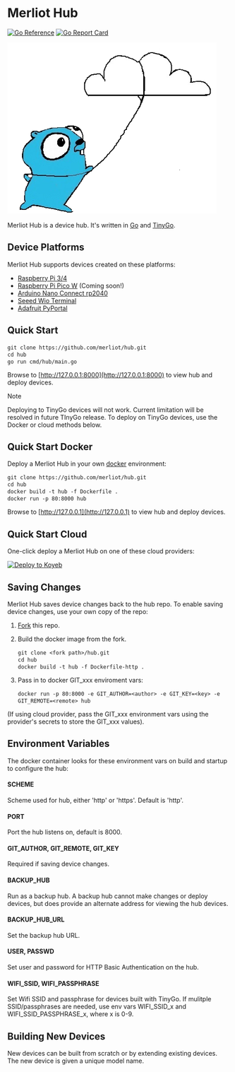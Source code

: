# Merliot Hub

[![Go Reference](https://pkg.go.dev/badge/pkg.dev.go/github.com/merliot/hub.svg)](https://pkg.go.dev/github.com/merliot/hub)
[![Go Report Card](https://goreportcard.com/badge/github.com/merliot/hub)](https://goreportcard.com/report/github.com/merliot/hub)

![Gopher Thing](images/gopher_cloud.png)

Merliot Hub is a device hub.  It's written in [Go](go.dev) and [TinyGo](tinygo.org).

## Device Platforms

Merliot Hub supports devices created on these platforms:

- [Raspberry Pi 3/4](https://www.raspberrypi.com/)
- [Raspberry Pi Pico W](https://www.raspberrypi.com/documentation/microcontrollers/raspberry-pi-pico.html) (Coming soon!)
- [Arduino Nano Connect rp2040](https://docs.arduino.cc/hardware/nano-rp2040-connect)
- [Seeed Wio Terminal](https://www.seeedstudio.com/Wio-Terminal-p-4509.html)
- [Adafruit PyPortal](https://www.adafruit.com/product/4116)

## Quick Start

```
git clone https://github.com/merliot/hub.git
cd hub
go run cmd/hub/main.go
```

Browse to [http://127.0.0.1:8000](http://127.0.0.1:8000) to view hub and deploy devices.

> [!NOTE]
> Deploying to TinyGo devices will not work.  Current limitation will be resolved in future TInyGo release.  To deploy on TinyGo devices, use the Docker or cloud methods below.

## Quick Start Docker

Deploy a Merliot Hub in your own [docker](https://www.docker.com/) environment:

```
git clone https://github.com/merliot/hub.git
cd hub
docker build -t hub -f Dockerfile .
docker run -p 80:8000 hub
```

Browse to [http://127.0.0.1](http://127.0.0.1) to view hub and deploy devices.

## Quick Start Cloud

One-click deploy a Merliot Hub on one of these cloud providers:

[![Deploy to Koyeb](https://www.koyeb.com/static/images/deploy/button.svg)](https://app.koyeb.com/deploy?type=git&repository=github.com/merliot/hub&branch=main&name=hub&builder=dockerfile&env[SCHEME]=https)

## Saving Changes

Merliot Hub saves device changes back to the hub repo.  To enable saving device changes, use your own copy of the repo:

1. [Fork](https://docs.github.com/en/get-started/quickstart/fork-a-repo) this repo.
2. Build the docker image from the fork.

    ```
    git clone <fork path>/hub.git
    cd hub
    docker build -t hub -f Dockerfile-http .
    ```

4. Pass in to docker GIT_xxx enviroment vars:

    ```
    docker run -p 80:8000 -e GIT_AUTHOR=<author> -e GIT_KEY=<key> -e GIT_REMOTE=<remote> hub
    ```

(If using cloud provider, pass the GIT_xxx environment vars using the provider's secrets to store the GIT_xxx values).

## Environment Variables

The docker container looks for these environment vars on build and startup to configure the hub:

#### SCHEME
Scheme used for hub, either 'http' or 'https'.  Default is 'http'.

#### PORT
Port the hub listens on, default is 8000.

#### GIT_AUTHOR, GIT_REMOTE, GIT_KEY
Required if saving device changes.

#### BACKUP_HUB
Run as a backup hub.  A backup hub cannot make changes or deploy devices, but does provide an alternate address for viewing the hub devices.

#### BACKUP_HUB_URL
Set the backup hub URL.

#### USER, PASSWD
Set user and password for HTTP Basic Authentication on the hub.

#### WIFI_SSID, WIFI_PASSPHRASE
Set Wifi SSID and passphrase for devices built with TinyGo.  If mulitple SSID/passphrases are needed, use env vars WIFI_SSID_x and WIFI_SSID_PASSPHRASE_x, where x is 0-9.

## Building New Devices

New devices can be built from scratch or by extending existing devices.  The new device is given a unique model name.
